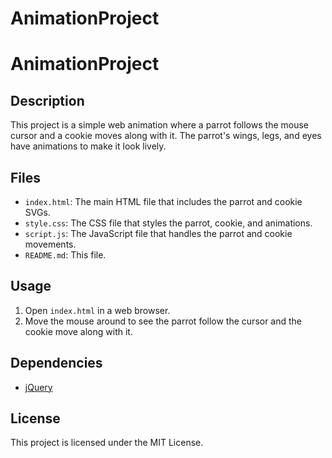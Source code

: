 # AnimationProject
# AnimationProject

## Description
This project is a simple web animation where a parrot follows the mouse cursor and a cookie moves along with it. The parrot's wings, legs, and eyes have animations to make it look lively.

## Files
- `index.html`: The main HTML file that includes the parrot and cookie SVGs.
- `style.css`: The CSS file that styles the parrot, cookie, and animations.
- `script.js`: The JavaScript file that handles the parrot and cookie movements.
- `README.md`: This file.

## Usage
1. Open `index.html` in a web browser.
2. Move the mouse around to see the parrot follow the cursor and the cookie move along with it.

## Dependencies
- [jQuery](https://code.jquery.com/jquery-3.1.1.min.js)

## License
This project is licensed under the MIT License.